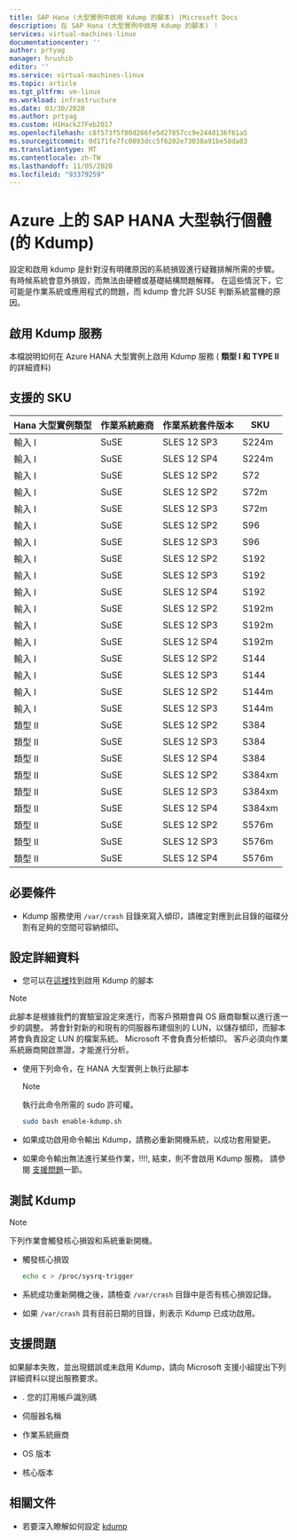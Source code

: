 ```yaml
---
title: SAP Hana (大型實例中啟用 Kdump 的腳本) |Microsoft Docs
description: 在 SAP Hana (大型實例中啟用 Kdump 的腳本) ！
services: virtual-machines-linux
documentationcenter: ''
author: prtyag
manager: hrushib
editor: ''
ms.service: virtual-machines-linux
ms.topic: article
ms.tgt_pltfrm: vm-linux
ms.workload: infrastructure
ms.date: 03/30/2020
ms.author: prtyag
ms.custom: H1Hack27Feb2017
ms.openlocfilehash: c8f573f5f00d266fe5d27857cc9e244d136f61a5
ms.sourcegitcommit: 0d171fe7fc0893dcc5f6202e73038a91be58da03
ms.translationtype: MT
ms.contentlocale: zh-TW
ms.lasthandoff: 11/05/2020
ms.locfileid: "93379259"
---
```

# <a name="kdump-for-sap-hana-on-azure-large-instances-hli"></a>Azure 上的 SAP HANA 大型執行個體 (的 Kdump) 

設定和啟用 kdump 是針對沒有明確原因的系統損毀進行疑難排解所需的步驟。
有時候系統會意外損毀，而無法由硬體或基礎結構問題解釋。
在這些情況下，它可能是作業系統或應用程式的問題，而 kdump 會允許 SUSE 判斷系統當機的原因。

## <a name="enable-kdump-service"></a>啟用 Kdump 服務

本檔說明如何在 Azure HANA 大型實例上啟用 Kdump 服務 ( **類型 I 和 TYPE II** 的詳細資料) 

## <a name="supported-skus"></a>支援的 SKU

|  Hana 大型實例類型   |  作業系統廠商   |  作業系統套件版本   |  SKU        |
|-----------------------------|--------------|-----------------------|-------------|
|   輸入 I                    |  SuSE        |   SLES 12 SP3         |  S224m      |
|   輸入 I                    |  SuSE        |   SLES 12 SP4         |  S224m      |
|   輸入 I                    |  SuSE        |   SLES 12 SP2         |  S72        |
|   輸入 I                    |  SuSE        |   SLES 12 SP2         |  S72m       |
|   輸入 I                    |  SuSE        |   SLES 12 SP3         |  S72m       |
|   輸入 I                    |  SuSE        |   SLES 12 SP2         |  S96        |
|   輸入 I                    |  SuSE        |   SLES 12 SP3         |  S96        |
|   輸入 I                    |  SuSE        |   SLES 12 SP2         |  S192       |
|   輸入 I                    |  SuSE        |   SLES 12 SP3         |  S192       |
|   輸入 I                    |  SuSE        |   SLES 12 SP4         |  S192       |
|   輸入 I                    |  SuSE        |   SLES 12 SP2         |  S192m      |
|   輸入 I                    |  SuSE        |   SLES 12 SP3         |  S192m      |
|   輸入 I                    |  SuSE        |   SLES 12 SP4         |  S192m      |
|   輸入 I                    |  SuSE        |   SLES 12 SP2         |  S144       |
|   輸入 I                    |  SuSE        |   SLES 12 SP3         |  S144       |
|   輸入 I                    |  SuSE        |   SLES 12 SP2         |  S144m      |
|   輸入 I                    |  SuSE        |   SLES 12 SP3         |  S144m      |
|   類型 II                   |  SuSE        |   SLES 12 SP2         |  S384       |
|   類型 II                   |  SuSE        |   SLES 12 SP3         |  S384       |
|   類型 II                   |  SuSE        |   SLES 12 SP4         |  S384       |
|   類型 II                   |  SuSE        |   SLES 12 SP2         |  S384xm     |
|   類型 II                   |  SuSE        |   SLES 12 SP3         |  S384xm     |
|   類型 II                   |  SuSE        |   SLES 12 SP4         |  S384xm     |
|   類型 II                   |  SuSE        |   SLES 12 SP2         |  S576m      |
|   類型 II                   |  SuSE        |   SLES 12 SP3         |  S576m      |
|   類型 II                   |  SuSE        |   SLES 12 SP4         |  S576m      |

## <a name="prerequisites"></a>必要條件

- Kdump 服務使用 `/var/crash` 目錄來寫入傾印，請確定對應到此目錄的磁碟分割有足夠的空間可容納傾印。

## <a name="setup-details"></a>設定詳細資料

- 您可以在[這裡](https://github.com/Azure/sap-hana/blob/master/tools/enable-kdump.sh)找到啟用 Kdump 的腳本
> [!NOTE]
> 此腳本是根據我們的實驗室設定來進行，而客戶預期會與 OS 廠商聯繫以進行進一步的調整。
> 將會針對新的和現有的伺服器布建個別的 LUN，以儲存傾印，而腳本將會負責設定 LUN 的檔案系統。
> Microsoft 不會負責分析傾印。 客戶必須向作業系統廠商開啟票證，才能進行分析。

- 使用下列命令，在 HANA 大型實例上執行此腳本

    > [!NOTE]
    > 執行此命令所需的 sudo 許可權。

    ```bash
    sudo bash enable-kdump.sh
    ```

- 如果成功啟用命令輸出 Kdump，請務必重新開機系統，以成功套用變更。

- 如果命令輸出無法進行某些作業，!!!!, 結束，則不會啟用 Kdump 服務。 請參閱 [支援問題](#support-issue)一節。

## <a name="test-kdump"></a>測試 Kdump

> [!NOTE]
>  下列作業會觸發核心損毀和系統重新開機。

- 觸發核心損毀

    ```bash
    echo c > /proc/sysrq-trigger
    ```

- 系統成功重新開機之後，請檢查 `/var/crash` 目錄中是否有核心損毀記錄。

- 如果 `/var/crash` 具有目前日期的目錄，則表示 Kdump 已成功啟用。

## <a name="support-issue"></a>支援問題

如果腳本失敗，並出現錯誤或未啟用 Kdump，請向 Microsoft 支援小組提出下列詳細資料以提出服務要求。

* . 您的訂用帳戶識別碼

* 伺服器名稱

* 作業系統廠商

* OS 版本

* 核心版本

## <a name="related-documents"></a>相關文件
- 若要深入瞭解如何設定 [kdump](https://www.suse.com/support/kb/doc/?id=3374462)

